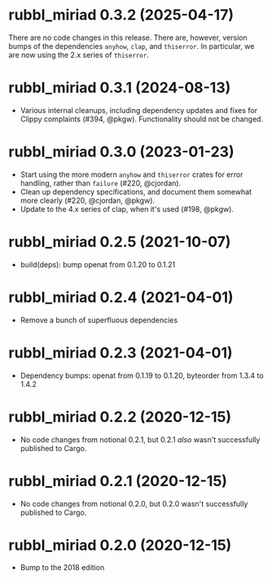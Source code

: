 # rubbl_miriad 0.3.2 (2025-04-17)

There are no code changes in this release. There are, however, version bumps of
the dependencies `anyhow`, `clap`, and `thiserror`. In particular, we are now
using the 2.x series of `thiserror`.


# rubbl_miriad 0.3.1 (2024-08-13)

- Various internal cleanups, including dependency updates and fixes for Clippy
  complaints (#394, @pkgw). Functionality should not be changed.


# rubbl_miriad 0.3.0 (2023-01-23)

- Start using the more modern `anyhow` and `thiserror` crates for error
  handling, rather than `failure` (#220, @cjordan).
- Clean up dependency specifications, and document them somewhat more clearly
  (#220, @cjordan, @pkgw).
- Update to the 4.x series of clap, when it's used (#198, @pkgw).


# rubbl_miriad 0.2.5 (2021-10-07)

- build(deps): bump openat from 0.1.20 to 0.1.21


# rubbl_miriad 0.2.4 (2021-04-01)

- Remove a bunch of superfluous dependencies


# rubbl_miriad 0.2.3 (2021-04-01)

- Dependency bumps: openat from 0.1.19 to 0.1.20, byteorder from 1.3.4 to 1.4.2


# rubbl_miriad 0.2.2 (2020-12-15)

- No code changes from notional 0.2.1, but 0.2.1 *also* wasn't successfully
  published to Cargo.


# rubbl_miriad 0.2.1 (2020-12-15)

- No code changes from notional 0.2.0, but 0.2.0 wasn't successfully published
  to Cargo.


# rubbl_miriad 0.2.0 (2020-12-15)

- Bump to the 2018 edition
